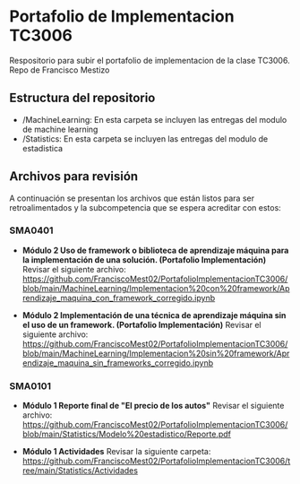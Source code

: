 # Portafolio de Implementacion TC3006
Respositorio para subir el portafolio de implementacion de la clase TC3006. Repo de Francisco Mestizo

## Estructura del repositorio
* /MachineLearning: En esta carpeta se incluyen las entregas del modulo de machine learning
* /Statistics: En esta carpeta se incluyen las entregas del modulo de estadistica

## Archivos para revisión
A continuación se presentan los archivos que están listos para ser retroalimentados y la subcompetencia que se espera acreditar con estos:

### SMA0401

* **Módulo 2 Uso de framework o biblioteca de aprendizaje máquina para la implementación de una solución. (Portafolio Implementación)** Revisar el siguiente archivo: https://github.com/FranciscoMest02/PortafolioImplementacionTC3006/blob/main/MachineLearning/Implementacion%20con%20framework/Aprendizaje_maquina_con_framework_corregido.ipynb

* **Módulo 2 Implementación de una técnica de aprendizaje máquina sin el uso de un framework. (Portafolio Implementación)** Revisar el siguiente archivo: https://github.com/FranciscoMest02/PortafolioImplementacionTC3006/blob/main/MachineLearning/Implementacion%20sin%20framework/Aprendizaje_maquina_sin_frameworks_corregido.ipynb

### SMA0101

* **Módulo 1 Reporte final de "El precio de los autos"** Revisar el siguiente archivo: https://github.com/FranciscoMest02/PortafolioImplementacionTC3006/blob/main/Statistics/Modelo%20estadistico/Reporte.pdf

* **Módulo 1 Actividades** Revisar la siguiente carpeta: https://github.com/FranciscoMest02/PortafolioImplementacionTC3006/tree/main/Statistics/Actividades

